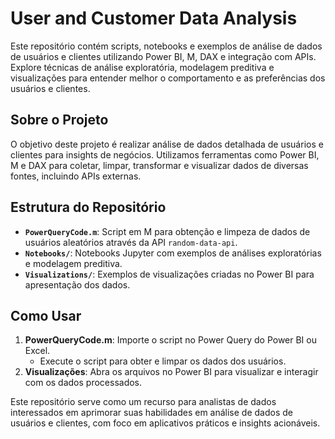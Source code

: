 # User and Customer Data Analysis

Este repositório contém scripts, notebooks e exemplos de análise de dados de usuários e clientes utilizando Power BI, M, DAX e integração com APIs. Explore técnicas de análise exploratória, modelagem preditiva e visualizações para entender melhor o comportamento e as preferências dos usuários e clientes.

## Sobre o Projeto

O objetivo deste projeto é realizar análise de dados detalhada de usuários e clientes para insights de negócios. Utilizamos ferramentas como Power BI, M e DAX para coletar, limpar, transformar e visualizar dados de diversas fontes, incluindo APIs externas.

## Estrutura do Repositório

- **`PowerQueryCode.m`**: Script em M para obtenção e limpeza de dados de usuários aleatórios através da API `random-data-api`.
- **`Notebooks/`**: Notebooks Jupyter com exemplos de análises exploratórias e modelagem preditiva.
- **`Visualizations/`**: Exemplos de visualizações criadas no Power BI para apresentação dos dados.

## Como Usar

1. **PowerQueryCode.m**: Importe o script no Power Query do Power BI ou Excel.
    - Execute o script para obter e limpar os dados dos usuários.
2. **Visualizações**: Abra os arquivos no Power BI para visualizar e interagir com os dados processados.

Este repositório serve como um recurso para analistas de dados interessados em aprimorar suas habilidades em análise de dados de usuários e clientes, com foco em aplicativos práticos e insights acionáveis.

